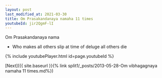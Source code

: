 ```yaml
---
layout: post
last_modified_at: 2021-03-30
title: Om Prasakandanaya namaha 11 times
youtubeId: jir2QgmF-lI
---
```

 
 
Om Prasakandanaya nama 
 
 -  Who makes all others slip at time of deluge all others die 
 
  
 
  
 
 
 
 
 
 


{% include youtubePlayer.html id=page.youtubeId %}
 
[Next]({{ site.baseurl }}{% link  split1/_posts/2013-05-28-Om vibhagagnaya namaha 11 times.md%})
 
